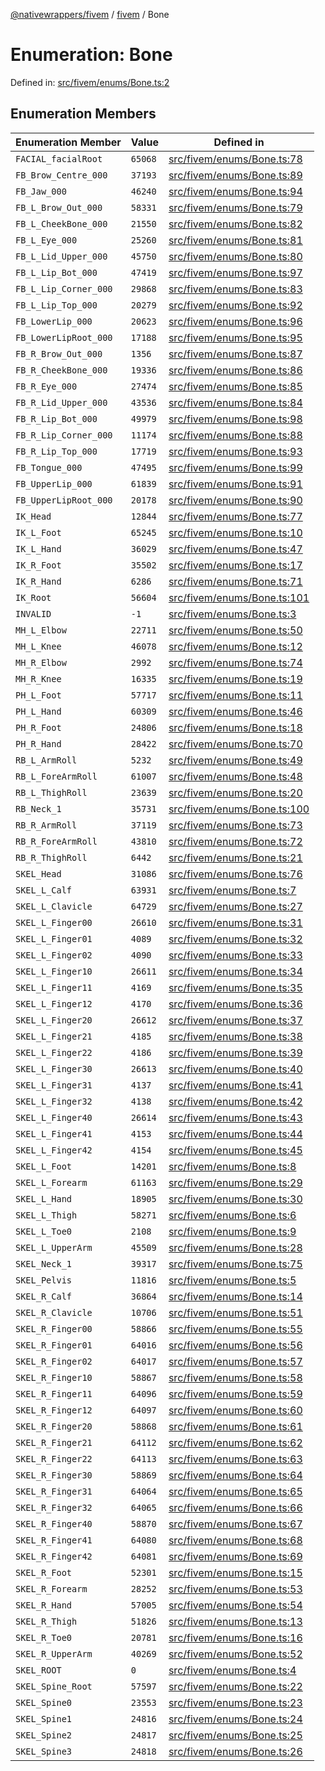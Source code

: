 [@nativewrappers/fivem](../../README.md) / [fivem](../README.md) / Bone

# Enumeration: Bone

Defined in: [src/fivem/enums/Bone.ts:2](https://github.com/nativewrappers/fivem/blob/b9a4f02a0f902a29cccc3c350b3c8379abeb4a1b/src/fivem/enums/Bone.ts#L2)

## Enumeration Members

| Enumeration Member | Value | Defined in |
| ------ | ------ | ------ |
| <a id="facial_facialroot"></a> `FACIAL_facialRoot` | `65068` | [src/fivem/enums/Bone.ts:78](https://github.com/nativewrappers/fivem/blob/b9a4f02a0f902a29cccc3c350b3c8379abeb4a1b/src/fivem/enums/Bone.ts#L78) |
| <a id="fb_brow_centre_000"></a> `FB_Brow_Centre_000` | `37193` | [src/fivem/enums/Bone.ts:89](https://github.com/nativewrappers/fivem/blob/b9a4f02a0f902a29cccc3c350b3c8379abeb4a1b/src/fivem/enums/Bone.ts#L89) |
| <a id="fb_jaw_000"></a> `FB_Jaw_000` | `46240` | [src/fivem/enums/Bone.ts:94](https://github.com/nativewrappers/fivem/blob/b9a4f02a0f902a29cccc3c350b3c8379abeb4a1b/src/fivem/enums/Bone.ts#L94) |
| <a id="fb_l_brow_out_000"></a> `FB_L_Brow_Out_000` | `58331` | [src/fivem/enums/Bone.ts:79](https://github.com/nativewrappers/fivem/blob/b9a4f02a0f902a29cccc3c350b3c8379abeb4a1b/src/fivem/enums/Bone.ts#L79) |
| <a id="fb_l_cheekbone_000"></a> `FB_L_CheekBone_000` | `21550` | [src/fivem/enums/Bone.ts:82](https://github.com/nativewrappers/fivem/blob/b9a4f02a0f902a29cccc3c350b3c8379abeb4a1b/src/fivem/enums/Bone.ts#L82) |
| <a id="fb_l_eye_000"></a> `FB_L_Eye_000` | `25260` | [src/fivem/enums/Bone.ts:81](https://github.com/nativewrappers/fivem/blob/b9a4f02a0f902a29cccc3c350b3c8379abeb4a1b/src/fivem/enums/Bone.ts#L81) |
| <a id="fb_l_lid_upper_000"></a> `FB_L_Lid_Upper_000` | `45750` | [src/fivem/enums/Bone.ts:80](https://github.com/nativewrappers/fivem/blob/b9a4f02a0f902a29cccc3c350b3c8379abeb4a1b/src/fivem/enums/Bone.ts#L80) |
| <a id="fb_l_lip_bot_000"></a> `FB_L_Lip_Bot_000` | `47419` | [src/fivem/enums/Bone.ts:97](https://github.com/nativewrappers/fivem/blob/b9a4f02a0f902a29cccc3c350b3c8379abeb4a1b/src/fivem/enums/Bone.ts#L97) |
| <a id="fb_l_lip_corner_000"></a> `FB_L_Lip_Corner_000` | `29868` | [src/fivem/enums/Bone.ts:83](https://github.com/nativewrappers/fivem/blob/b9a4f02a0f902a29cccc3c350b3c8379abeb4a1b/src/fivem/enums/Bone.ts#L83) |
| <a id="fb_l_lip_top_000"></a> `FB_L_Lip_Top_000` | `20279` | [src/fivem/enums/Bone.ts:92](https://github.com/nativewrappers/fivem/blob/b9a4f02a0f902a29cccc3c350b3c8379abeb4a1b/src/fivem/enums/Bone.ts#L92) |
| <a id="fb_lowerlip_000"></a> `FB_LowerLip_000` | `20623` | [src/fivem/enums/Bone.ts:96](https://github.com/nativewrappers/fivem/blob/b9a4f02a0f902a29cccc3c350b3c8379abeb4a1b/src/fivem/enums/Bone.ts#L96) |
| <a id="fb_lowerliproot_000"></a> `FB_LowerLipRoot_000` | `17188` | [src/fivem/enums/Bone.ts:95](https://github.com/nativewrappers/fivem/blob/b9a4f02a0f902a29cccc3c350b3c8379abeb4a1b/src/fivem/enums/Bone.ts#L95) |
| <a id="fb_r_brow_out_000"></a> `FB_R_Brow_Out_000` | `1356` | [src/fivem/enums/Bone.ts:87](https://github.com/nativewrappers/fivem/blob/b9a4f02a0f902a29cccc3c350b3c8379abeb4a1b/src/fivem/enums/Bone.ts#L87) |
| <a id="fb_r_cheekbone_000"></a> `FB_R_CheekBone_000` | `19336` | [src/fivem/enums/Bone.ts:86](https://github.com/nativewrappers/fivem/blob/b9a4f02a0f902a29cccc3c350b3c8379abeb4a1b/src/fivem/enums/Bone.ts#L86) |
| <a id="fb_r_eye_000"></a> `FB_R_Eye_000` | `27474` | [src/fivem/enums/Bone.ts:85](https://github.com/nativewrappers/fivem/blob/b9a4f02a0f902a29cccc3c350b3c8379abeb4a1b/src/fivem/enums/Bone.ts#L85) |
| <a id="fb_r_lid_upper_000"></a> `FB_R_Lid_Upper_000` | `43536` | [src/fivem/enums/Bone.ts:84](https://github.com/nativewrappers/fivem/blob/b9a4f02a0f902a29cccc3c350b3c8379abeb4a1b/src/fivem/enums/Bone.ts#L84) |
| <a id="fb_r_lip_bot_000"></a> `FB_R_Lip_Bot_000` | `49979` | [src/fivem/enums/Bone.ts:98](https://github.com/nativewrappers/fivem/blob/b9a4f02a0f902a29cccc3c350b3c8379abeb4a1b/src/fivem/enums/Bone.ts#L98) |
| <a id="fb_r_lip_corner_000"></a> `FB_R_Lip_Corner_000` | `11174` | [src/fivem/enums/Bone.ts:88](https://github.com/nativewrappers/fivem/blob/b9a4f02a0f902a29cccc3c350b3c8379abeb4a1b/src/fivem/enums/Bone.ts#L88) |
| <a id="fb_r_lip_top_000"></a> `FB_R_Lip_Top_000` | `17719` | [src/fivem/enums/Bone.ts:93](https://github.com/nativewrappers/fivem/blob/b9a4f02a0f902a29cccc3c350b3c8379abeb4a1b/src/fivem/enums/Bone.ts#L93) |
| <a id="fb_tongue_000"></a> `FB_Tongue_000` | `47495` | [src/fivem/enums/Bone.ts:99](https://github.com/nativewrappers/fivem/blob/b9a4f02a0f902a29cccc3c350b3c8379abeb4a1b/src/fivem/enums/Bone.ts#L99) |
| <a id="fb_upperlip_000"></a> `FB_UpperLip_000` | `61839` | [src/fivem/enums/Bone.ts:91](https://github.com/nativewrappers/fivem/blob/b9a4f02a0f902a29cccc3c350b3c8379abeb4a1b/src/fivem/enums/Bone.ts#L91) |
| <a id="fb_upperliproot_000"></a> `FB_UpperLipRoot_000` | `20178` | [src/fivem/enums/Bone.ts:90](https://github.com/nativewrappers/fivem/blob/b9a4f02a0f902a29cccc3c350b3c8379abeb4a1b/src/fivem/enums/Bone.ts#L90) |
| <a id="ik_head"></a> `IK_Head` | `12844` | [src/fivem/enums/Bone.ts:77](https://github.com/nativewrappers/fivem/blob/b9a4f02a0f902a29cccc3c350b3c8379abeb4a1b/src/fivem/enums/Bone.ts#L77) |
| <a id="ik_l_foot"></a> `IK_L_Foot` | `65245` | [src/fivem/enums/Bone.ts:10](https://github.com/nativewrappers/fivem/blob/b9a4f02a0f902a29cccc3c350b3c8379abeb4a1b/src/fivem/enums/Bone.ts#L10) |
| <a id="ik_l_hand"></a> `IK_L_Hand` | `36029` | [src/fivem/enums/Bone.ts:47](https://github.com/nativewrappers/fivem/blob/b9a4f02a0f902a29cccc3c350b3c8379abeb4a1b/src/fivem/enums/Bone.ts#L47) |
| <a id="ik_r_foot"></a> `IK_R_Foot` | `35502` | [src/fivem/enums/Bone.ts:17](https://github.com/nativewrappers/fivem/blob/b9a4f02a0f902a29cccc3c350b3c8379abeb4a1b/src/fivem/enums/Bone.ts#L17) |
| <a id="ik_r_hand"></a> `IK_R_Hand` | `6286` | [src/fivem/enums/Bone.ts:71](https://github.com/nativewrappers/fivem/blob/b9a4f02a0f902a29cccc3c350b3c8379abeb4a1b/src/fivem/enums/Bone.ts#L71) |
| <a id="ik_root"></a> `IK_Root` | `56604` | [src/fivem/enums/Bone.ts:101](https://github.com/nativewrappers/fivem/blob/b9a4f02a0f902a29cccc3c350b3c8379abeb4a1b/src/fivem/enums/Bone.ts#L101) |
| <a id="invalid"></a> `INVALID` | `-1` | [src/fivem/enums/Bone.ts:3](https://github.com/nativewrappers/fivem/blob/b9a4f02a0f902a29cccc3c350b3c8379abeb4a1b/src/fivem/enums/Bone.ts#L3) |
| <a id="mh_l_elbow"></a> `MH_L_Elbow` | `22711` | [src/fivem/enums/Bone.ts:50](https://github.com/nativewrappers/fivem/blob/b9a4f02a0f902a29cccc3c350b3c8379abeb4a1b/src/fivem/enums/Bone.ts#L50) |
| <a id="mh_l_knee"></a> `MH_L_Knee` | `46078` | [src/fivem/enums/Bone.ts:12](https://github.com/nativewrappers/fivem/blob/b9a4f02a0f902a29cccc3c350b3c8379abeb4a1b/src/fivem/enums/Bone.ts#L12) |
| <a id="mh_r_elbow"></a> `MH_R_Elbow` | `2992` | [src/fivem/enums/Bone.ts:74](https://github.com/nativewrappers/fivem/blob/b9a4f02a0f902a29cccc3c350b3c8379abeb4a1b/src/fivem/enums/Bone.ts#L74) |
| <a id="mh_r_knee"></a> `MH_R_Knee` | `16335` | [src/fivem/enums/Bone.ts:19](https://github.com/nativewrappers/fivem/blob/b9a4f02a0f902a29cccc3c350b3c8379abeb4a1b/src/fivem/enums/Bone.ts#L19) |
| <a id="ph_l_foot"></a> `PH_L_Foot` | `57717` | [src/fivem/enums/Bone.ts:11](https://github.com/nativewrappers/fivem/blob/b9a4f02a0f902a29cccc3c350b3c8379abeb4a1b/src/fivem/enums/Bone.ts#L11) |
| <a id="ph_l_hand"></a> `PH_L_Hand` | `60309` | [src/fivem/enums/Bone.ts:46](https://github.com/nativewrappers/fivem/blob/b9a4f02a0f902a29cccc3c350b3c8379abeb4a1b/src/fivem/enums/Bone.ts#L46) |
| <a id="ph_r_foot"></a> `PH_R_Foot` | `24806` | [src/fivem/enums/Bone.ts:18](https://github.com/nativewrappers/fivem/blob/b9a4f02a0f902a29cccc3c350b3c8379abeb4a1b/src/fivem/enums/Bone.ts#L18) |
| <a id="ph_r_hand"></a> `PH_R_Hand` | `28422` | [src/fivem/enums/Bone.ts:70](https://github.com/nativewrappers/fivem/blob/b9a4f02a0f902a29cccc3c350b3c8379abeb4a1b/src/fivem/enums/Bone.ts#L70) |
| <a id="rb_l_armroll"></a> `RB_L_ArmRoll` | `5232` | [src/fivem/enums/Bone.ts:49](https://github.com/nativewrappers/fivem/blob/b9a4f02a0f902a29cccc3c350b3c8379abeb4a1b/src/fivem/enums/Bone.ts#L49) |
| <a id="rb_l_forearmroll"></a> `RB_L_ForeArmRoll` | `61007` | [src/fivem/enums/Bone.ts:48](https://github.com/nativewrappers/fivem/blob/b9a4f02a0f902a29cccc3c350b3c8379abeb4a1b/src/fivem/enums/Bone.ts#L48) |
| <a id="rb_l_thighroll"></a> `RB_L_ThighRoll` | `23639` | [src/fivem/enums/Bone.ts:20](https://github.com/nativewrappers/fivem/blob/b9a4f02a0f902a29cccc3c350b3c8379abeb4a1b/src/fivem/enums/Bone.ts#L20) |
| <a id="rb_neck_1"></a> `RB_Neck_1` | `35731` | [src/fivem/enums/Bone.ts:100](https://github.com/nativewrappers/fivem/blob/b9a4f02a0f902a29cccc3c350b3c8379abeb4a1b/src/fivem/enums/Bone.ts#L100) |
| <a id="rb_r_armroll"></a> `RB_R_ArmRoll` | `37119` | [src/fivem/enums/Bone.ts:73](https://github.com/nativewrappers/fivem/blob/b9a4f02a0f902a29cccc3c350b3c8379abeb4a1b/src/fivem/enums/Bone.ts#L73) |
| <a id="rb_r_forearmroll"></a> `RB_R_ForeArmRoll` | `43810` | [src/fivem/enums/Bone.ts:72](https://github.com/nativewrappers/fivem/blob/b9a4f02a0f902a29cccc3c350b3c8379abeb4a1b/src/fivem/enums/Bone.ts#L72) |
| <a id="rb_r_thighroll"></a> `RB_R_ThighRoll` | `6442` | [src/fivem/enums/Bone.ts:21](https://github.com/nativewrappers/fivem/blob/b9a4f02a0f902a29cccc3c350b3c8379abeb4a1b/src/fivem/enums/Bone.ts#L21) |
| <a id="skel_head"></a> `SKEL_Head` | `31086` | [src/fivem/enums/Bone.ts:76](https://github.com/nativewrappers/fivem/blob/b9a4f02a0f902a29cccc3c350b3c8379abeb4a1b/src/fivem/enums/Bone.ts#L76) |
| <a id="skel_l_calf"></a> `SKEL_L_Calf` | `63931` | [src/fivem/enums/Bone.ts:7](https://github.com/nativewrappers/fivem/blob/b9a4f02a0f902a29cccc3c350b3c8379abeb4a1b/src/fivem/enums/Bone.ts#L7) |
| <a id="skel_l_clavicle"></a> `SKEL_L_Clavicle` | `64729` | [src/fivem/enums/Bone.ts:27](https://github.com/nativewrappers/fivem/blob/b9a4f02a0f902a29cccc3c350b3c8379abeb4a1b/src/fivem/enums/Bone.ts#L27) |
| <a id="skel_l_finger00"></a> `SKEL_L_Finger00` | `26610` | [src/fivem/enums/Bone.ts:31](https://github.com/nativewrappers/fivem/blob/b9a4f02a0f902a29cccc3c350b3c8379abeb4a1b/src/fivem/enums/Bone.ts#L31) |
| <a id="skel_l_finger01"></a> `SKEL_L_Finger01` | `4089` | [src/fivem/enums/Bone.ts:32](https://github.com/nativewrappers/fivem/blob/b9a4f02a0f902a29cccc3c350b3c8379abeb4a1b/src/fivem/enums/Bone.ts#L32) |
| <a id="skel_l_finger02"></a> `SKEL_L_Finger02` | `4090` | [src/fivem/enums/Bone.ts:33](https://github.com/nativewrappers/fivem/blob/b9a4f02a0f902a29cccc3c350b3c8379abeb4a1b/src/fivem/enums/Bone.ts#L33) |
| <a id="skel_l_finger10"></a> `SKEL_L_Finger10` | `26611` | [src/fivem/enums/Bone.ts:34](https://github.com/nativewrappers/fivem/blob/b9a4f02a0f902a29cccc3c350b3c8379abeb4a1b/src/fivem/enums/Bone.ts#L34) |
| <a id="skel_l_finger11"></a> `SKEL_L_Finger11` | `4169` | [src/fivem/enums/Bone.ts:35](https://github.com/nativewrappers/fivem/blob/b9a4f02a0f902a29cccc3c350b3c8379abeb4a1b/src/fivem/enums/Bone.ts#L35) |
| <a id="skel_l_finger12"></a> `SKEL_L_Finger12` | `4170` | [src/fivem/enums/Bone.ts:36](https://github.com/nativewrappers/fivem/blob/b9a4f02a0f902a29cccc3c350b3c8379abeb4a1b/src/fivem/enums/Bone.ts#L36) |
| <a id="skel_l_finger20"></a> `SKEL_L_Finger20` | `26612` | [src/fivem/enums/Bone.ts:37](https://github.com/nativewrappers/fivem/blob/b9a4f02a0f902a29cccc3c350b3c8379abeb4a1b/src/fivem/enums/Bone.ts#L37) |
| <a id="skel_l_finger21"></a> `SKEL_L_Finger21` | `4185` | [src/fivem/enums/Bone.ts:38](https://github.com/nativewrappers/fivem/blob/b9a4f02a0f902a29cccc3c350b3c8379abeb4a1b/src/fivem/enums/Bone.ts#L38) |
| <a id="skel_l_finger22"></a> `SKEL_L_Finger22` | `4186` | [src/fivem/enums/Bone.ts:39](https://github.com/nativewrappers/fivem/blob/b9a4f02a0f902a29cccc3c350b3c8379abeb4a1b/src/fivem/enums/Bone.ts#L39) |
| <a id="skel_l_finger30"></a> `SKEL_L_Finger30` | `26613` | [src/fivem/enums/Bone.ts:40](https://github.com/nativewrappers/fivem/blob/b9a4f02a0f902a29cccc3c350b3c8379abeb4a1b/src/fivem/enums/Bone.ts#L40) |
| <a id="skel_l_finger31"></a> `SKEL_L_Finger31` | `4137` | [src/fivem/enums/Bone.ts:41](https://github.com/nativewrappers/fivem/blob/b9a4f02a0f902a29cccc3c350b3c8379abeb4a1b/src/fivem/enums/Bone.ts#L41) |
| <a id="skel_l_finger32"></a> `SKEL_L_Finger32` | `4138` | [src/fivem/enums/Bone.ts:42](https://github.com/nativewrappers/fivem/blob/b9a4f02a0f902a29cccc3c350b3c8379abeb4a1b/src/fivem/enums/Bone.ts#L42) |
| <a id="skel_l_finger40"></a> `SKEL_L_Finger40` | `26614` | [src/fivem/enums/Bone.ts:43](https://github.com/nativewrappers/fivem/blob/b9a4f02a0f902a29cccc3c350b3c8379abeb4a1b/src/fivem/enums/Bone.ts#L43) |
| <a id="skel_l_finger41"></a> `SKEL_L_Finger41` | `4153` | [src/fivem/enums/Bone.ts:44](https://github.com/nativewrappers/fivem/blob/b9a4f02a0f902a29cccc3c350b3c8379abeb4a1b/src/fivem/enums/Bone.ts#L44) |
| <a id="skel_l_finger42"></a> `SKEL_L_Finger42` | `4154` | [src/fivem/enums/Bone.ts:45](https://github.com/nativewrappers/fivem/blob/b9a4f02a0f902a29cccc3c350b3c8379abeb4a1b/src/fivem/enums/Bone.ts#L45) |
| <a id="skel_l_foot"></a> `SKEL_L_Foot` | `14201` | [src/fivem/enums/Bone.ts:8](https://github.com/nativewrappers/fivem/blob/b9a4f02a0f902a29cccc3c350b3c8379abeb4a1b/src/fivem/enums/Bone.ts#L8) |
| <a id="skel_l_forearm"></a> `SKEL_L_Forearm` | `61163` | [src/fivem/enums/Bone.ts:29](https://github.com/nativewrappers/fivem/blob/b9a4f02a0f902a29cccc3c350b3c8379abeb4a1b/src/fivem/enums/Bone.ts#L29) |
| <a id="skel_l_hand"></a> `SKEL_L_Hand` | `18905` | [src/fivem/enums/Bone.ts:30](https://github.com/nativewrappers/fivem/blob/b9a4f02a0f902a29cccc3c350b3c8379abeb4a1b/src/fivem/enums/Bone.ts#L30) |
| <a id="skel_l_thigh"></a> `SKEL_L_Thigh` | `58271` | [src/fivem/enums/Bone.ts:6](https://github.com/nativewrappers/fivem/blob/b9a4f02a0f902a29cccc3c350b3c8379abeb4a1b/src/fivem/enums/Bone.ts#L6) |
| <a id="skel_l_toe0"></a> `SKEL_L_Toe0` | `2108` | [src/fivem/enums/Bone.ts:9](https://github.com/nativewrappers/fivem/blob/b9a4f02a0f902a29cccc3c350b3c8379abeb4a1b/src/fivem/enums/Bone.ts#L9) |
| <a id="skel_l_upperarm"></a> `SKEL_L_UpperArm` | `45509` | [src/fivem/enums/Bone.ts:28](https://github.com/nativewrappers/fivem/blob/b9a4f02a0f902a29cccc3c350b3c8379abeb4a1b/src/fivem/enums/Bone.ts#L28) |
| <a id="skel_neck_1"></a> `SKEL_Neck_1` | `39317` | [src/fivem/enums/Bone.ts:75](https://github.com/nativewrappers/fivem/blob/b9a4f02a0f902a29cccc3c350b3c8379abeb4a1b/src/fivem/enums/Bone.ts#L75) |
| <a id="skel_pelvis"></a> `SKEL_Pelvis` | `11816` | [src/fivem/enums/Bone.ts:5](https://github.com/nativewrappers/fivem/blob/b9a4f02a0f902a29cccc3c350b3c8379abeb4a1b/src/fivem/enums/Bone.ts#L5) |
| <a id="skel_r_calf"></a> `SKEL_R_Calf` | `36864` | [src/fivem/enums/Bone.ts:14](https://github.com/nativewrappers/fivem/blob/b9a4f02a0f902a29cccc3c350b3c8379abeb4a1b/src/fivem/enums/Bone.ts#L14) |
| <a id="skel_r_clavicle"></a> `SKEL_R_Clavicle` | `10706` | [src/fivem/enums/Bone.ts:51](https://github.com/nativewrappers/fivem/blob/b9a4f02a0f902a29cccc3c350b3c8379abeb4a1b/src/fivem/enums/Bone.ts#L51) |
| <a id="skel_r_finger00"></a> `SKEL_R_Finger00` | `58866` | [src/fivem/enums/Bone.ts:55](https://github.com/nativewrappers/fivem/blob/b9a4f02a0f902a29cccc3c350b3c8379abeb4a1b/src/fivem/enums/Bone.ts#L55) |
| <a id="skel_r_finger01"></a> `SKEL_R_Finger01` | `64016` | [src/fivem/enums/Bone.ts:56](https://github.com/nativewrappers/fivem/blob/b9a4f02a0f902a29cccc3c350b3c8379abeb4a1b/src/fivem/enums/Bone.ts#L56) |
| <a id="skel_r_finger02"></a> `SKEL_R_Finger02` | `64017` | [src/fivem/enums/Bone.ts:57](https://github.com/nativewrappers/fivem/blob/b9a4f02a0f902a29cccc3c350b3c8379abeb4a1b/src/fivem/enums/Bone.ts#L57) |
| <a id="skel_r_finger10"></a> `SKEL_R_Finger10` | `58867` | [src/fivem/enums/Bone.ts:58](https://github.com/nativewrappers/fivem/blob/b9a4f02a0f902a29cccc3c350b3c8379abeb4a1b/src/fivem/enums/Bone.ts#L58) |
| <a id="skel_r_finger11"></a> `SKEL_R_Finger11` | `64096` | [src/fivem/enums/Bone.ts:59](https://github.com/nativewrappers/fivem/blob/b9a4f02a0f902a29cccc3c350b3c8379abeb4a1b/src/fivem/enums/Bone.ts#L59) |
| <a id="skel_r_finger12"></a> `SKEL_R_Finger12` | `64097` | [src/fivem/enums/Bone.ts:60](https://github.com/nativewrappers/fivem/blob/b9a4f02a0f902a29cccc3c350b3c8379abeb4a1b/src/fivem/enums/Bone.ts#L60) |
| <a id="skel_r_finger20"></a> `SKEL_R_Finger20` | `58868` | [src/fivem/enums/Bone.ts:61](https://github.com/nativewrappers/fivem/blob/b9a4f02a0f902a29cccc3c350b3c8379abeb4a1b/src/fivem/enums/Bone.ts#L61) |
| <a id="skel_r_finger21"></a> `SKEL_R_Finger21` | `64112` | [src/fivem/enums/Bone.ts:62](https://github.com/nativewrappers/fivem/blob/b9a4f02a0f902a29cccc3c350b3c8379abeb4a1b/src/fivem/enums/Bone.ts#L62) |
| <a id="skel_r_finger22"></a> `SKEL_R_Finger22` | `64113` | [src/fivem/enums/Bone.ts:63](https://github.com/nativewrappers/fivem/blob/b9a4f02a0f902a29cccc3c350b3c8379abeb4a1b/src/fivem/enums/Bone.ts#L63) |
| <a id="skel_r_finger30"></a> `SKEL_R_Finger30` | `58869` | [src/fivem/enums/Bone.ts:64](https://github.com/nativewrappers/fivem/blob/b9a4f02a0f902a29cccc3c350b3c8379abeb4a1b/src/fivem/enums/Bone.ts#L64) |
| <a id="skel_r_finger31"></a> `SKEL_R_Finger31` | `64064` | [src/fivem/enums/Bone.ts:65](https://github.com/nativewrappers/fivem/blob/b9a4f02a0f902a29cccc3c350b3c8379abeb4a1b/src/fivem/enums/Bone.ts#L65) |
| <a id="skel_r_finger32"></a> `SKEL_R_Finger32` | `64065` | [src/fivem/enums/Bone.ts:66](https://github.com/nativewrappers/fivem/blob/b9a4f02a0f902a29cccc3c350b3c8379abeb4a1b/src/fivem/enums/Bone.ts#L66) |
| <a id="skel_r_finger40"></a> `SKEL_R_Finger40` | `58870` | [src/fivem/enums/Bone.ts:67](https://github.com/nativewrappers/fivem/blob/b9a4f02a0f902a29cccc3c350b3c8379abeb4a1b/src/fivem/enums/Bone.ts#L67) |
| <a id="skel_r_finger41"></a> `SKEL_R_Finger41` | `64080` | [src/fivem/enums/Bone.ts:68](https://github.com/nativewrappers/fivem/blob/b9a4f02a0f902a29cccc3c350b3c8379abeb4a1b/src/fivem/enums/Bone.ts#L68) |
| <a id="skel_r_finger42"></a> `SKEL_R_Finger42` | `64081` | [src/fivem/enums/Bone.ts:69](https://github.com/nativewrappers/fivem/blob/b9a4f02a0f902a29cccc3c350b3c8379abeb4a1b/src/fivem/enums/Bone.ts#L69) |
| <a id="skel_r_foot"></a> `SKEL_R_Foot` | `52301` | [src/fivem/enums/Bone.ts:15](https://github.com/nativewrappers/fivem/blob/b9a4f02a0f902a29cccc3c350b3c8379abeb4a1b/src/fivem/enums/Bone.ts#L15) |
| <a id="skel_r_forearm"></a> `SKEL_R_Forearm` | `28252` | [src/fivem/enums/Bone.ts:53](https://github.com/nativewrappers/fivem/blob/b9a4f02a0f902a29cccc3c350b3c8379abeb4a1b/src/fivem/enums/Bone.ts#L53) |
| <a id="skel_r_hand"></a> `SKEL_R_Hand` | `57005` | [src/fivem/enums/Bone.ts:54](https://github.com/nativewrappers/fivem/blob/b9a4f02a0f902a29cccc3c350b3c8379abeb4a1b/src/fivem/enums/Bone.ts#L54) |
| <a id="skel_r_thigh"></a> `SKEL_R_Thigh` | `51826` | [src/fivem/enums/Bone.ts:13](https://github.com/nativewrappers/fivem/blob/b9a4f02a0f902a29cccc3c350b3c8379abeb4a1b/src/fivem/enums/Bone.ts#L13) |
| <a id="skel_r_toe0"></a> `SKEL_R_Toe0` | `20781` | [src/fivem/enums/Bone.ts:16](https://github.com/nativewrappers/fivem/blob/b9a4f02a0f902a29cccc3c350b3c8379abeb4a1b/src/fivem/enums/Bone.ts#L16) |
| <a id="skel_r_upperarm"></a> `SKEL_R_UpperArm` | `40269` | [src/fivem/enums/Bone.ts:52](https://github.com/nativewrappers/fivem/blob/b9a4f02a0f902a29cccc3c350b3c8379abeb4a1b/src/fivem/enums/Bone.ts#L52) |
| <a id="skel_root"></a> `SKEL_ROOT` | `0` | [src/fivem/enums/Bone.ts:4](https://github.com/nativewrappers/fivem/blob/b9a4f02a0f902a29cccc3c350b3c8379abeb4a1b/src/fivem/enums/Bone.ts#L4) |
| <a id="skel_spine_root"></a> `SKEL_Spine_Root` | `57597` | [src/fivem/enums/Bone.ts:22](https://github.com/nativewrappers/fivem/blob/b9a4f02a0f902a29cccc3c350b3c8379abeb4a1b/src/fivem/enums/Bone.ts#L22) |
| <a id="skel_spine0"></a> `SKEL_Spine0` | `23553` | [src/fivem/enums/Bone.ts:23](https://github.com/nativewrappers/fivem/blob/b9a4f02a0f902a29cccc3c350b3c8379abeb4a1b/src/fivem/enums/Bone.ts#L23) |
| <a id="skel_spine1"></a> `SKEL_Spine1` | `24816` | [src/fivem/enums/Bone.ts:24](https://github.com/nativewrappers/fivem/blob/b9a4f02a0f902a29cccc3c350b3c8379abeb4a1b/src/fivem/enums/Bone.ts#L24) |
| <a id="skel_spine2"></a> `SKEL_Spine2` | `24817` | [src/fivem/enums/Bone.ts:25](https://github.com/nativewrappers/fivem/blob/b9a4f02a0f902a29cccc3c350b3c8379abeb4a1b/src/fivem/enums/Bone.ts#L25) |
| <a id="skel_spine3"></a> `SKEL_Spine3` | `24818` | [src/fivem/enums/Bone.ts:26](https://github.com/nativewrappers/fivem/blob/b9a4f02a0f902a29cccc3c350b3c8379abeb4a1b/src/fivem/enums/Bone.ts#L26) |
